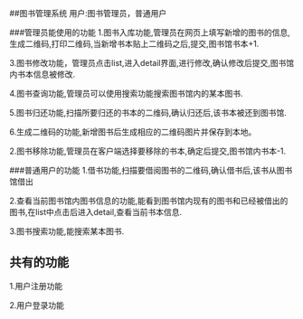 ##图书管理系统
用户:图书管理员，普通用户

###管理员能使用的功能
1.图书入库功能,管理员在网页上填写新增的图书的信息,生成二维码,打印二维码,当新增书本贴上二维码之后,提交,图书馆书本+1.

3.图书修改功能，管理员点击list,进入detail界面,进行修改,确认修改后提交,图书馆内书本信息被修改.

4.图书查询功能,管理员可以使用搜索功能搜索图书馆内的某本图书.

5.图书归还功能,扫描所要归还的书本的二维码,确认归还后,该书本被还到图书馆.

6.生成二维码的功能,新增图书后生成相应的二维码图片并保存到本地。


2.图书移除功能,管理员在客户端选择要移除的书本,确定后提交,图书馆内书本-1.


###普通用户的功能
1.借书功能,扫描要借阅图书的二维码,确认借书后,该书从图书馆借出

2.查看当前图书馆内图书信息的功能,能看到图书馆内现有的图书和已经被借出的图书,在list中点击后进入detail,查看当前书本信息.

3.图书搜索功能,能搜索某本图书.


## 共有的功能

1.用户注册功能

2.用户登录功能














